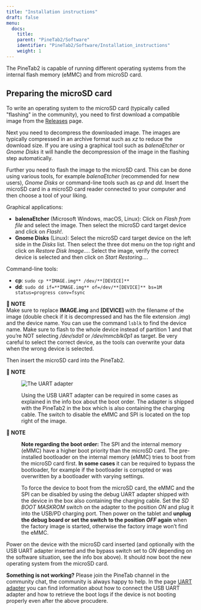 ```yaml
---
title: "Installation instructions"
draft: false
menu:
  docs:
    title:
    parent: "PineTab2/Software"
    identifier: "PineTab2/Software/Installation_instructions"
    weight: 1
---
```


The PineTab2 is capable of running different operating systems from the internal flash memory (eMMC) and from microSD card.

## Preparing the microSD card

To write an operating system to the microSD card (typically called "flashing" in the community), you need to first download a compatible image from the [Releases](/documentation/PineTab2/Software/Releases) page.

Next you need to decompress the downloaded image. The images are typically compressed in an archive format such as _xz_ to reduce the download size. If you are using a graphical tool such as _balenaEtcher_ or _Gnome Disks_ it will handle the decompression of the image in the flashing step automatically.

Further you need to flash the image to the microSD card. This can be done using various tools, for example _balenaEtcher_ (recommended for new users), _Gnome Disks_ or command-line tools such as _cp_ and _dd_. Insert the microSD card in a microSD card reader connected to your computer and then choose a tool of your liking.

Graphical applications:

* **balenaEtcher** (Microsoft Windows, macOS, Linux): Click on _Flash from file_ and select the image. Then select the microSD card target device and click on _Flash!_.
* **Gnome Disks** (Linux): Select the microSD card target device on the left side in the _Disks_ list. Then select the three dot menu on the top right and click on _Restore Disk Image..._. Select the image, verify the correct device is selected and then click on _Start Restoring..._.

Command-line tools:

* **cp**: `sudo cp **IMAGE.img** /dev/**[DEVICE]**`
* **dd**: `sudo dd if=**IMAGE.img** of=/dev/**[DEVICE]** bs=1M status=progress conv=fsync`

**📌 NOTE**\
Make sure to replace **IMAGE.img** and **[DEVICE]** with the filename of the image (double check if it is decompressed and has the file extension _.img_) and the device name. You can use the command `lsblk` to find the device name. Make sure to flash to the whole device instead of partition 1 and that you’re NOT selecting _/dev/sda1_ or _/dev/mmcblk0p1_ as target. Be very careful to select the correct device, as the tools can overwrite your data when the wrong device is selected.

Then insert the microSD card into the PineTab2. 

<dl><dt><strong>📌 NOTE</strong></dt><dd>

![The UART adapter](/documentation/PineTab2/images/PineTab2_USB_UARTv2.jpg)

Using the USB UART adapter can be required in some cases as explained in the info box about the boot order. The adapter is shipped with the PineTab2 in the box which is also containing the charging cable. The switch to disable the eMMC and SPI is located on the top right of the image.
</dd></dl>

<dl><dt><strong>📌 NOTE</strong></dt><dd>

**Note regarding the boot order:** The SPI and the internal memory (eMMC) have a higher boot priority than the microSD card. The pre-installed bootloader on the internal memory (eMMC) tries to boot from the microSD card first. **In some cases** it can be required to bypass the bootloader, for example if the bootloader is corrupted or was overwritten by a bootloader with varying settings.

To force the device to boot from the microSD card, the eMMC and the SPI can be disabled by using the debug UART adapter shipped with the device in the box also containing the charging cable. Set the _SD BOOT MASKROM_ switch on the adapter to the position _ON_ and plug it into the USB/PD charging port. Then power on the tablet and **unplug the debug board or set the switch to the position _OFF_ again** when the factory image is started, otherwise the factory image won’t find the eMMC.
</dd></dl>

Power on the device with the microSD card inserted (and optionally with the USB UART adapter inserted and the bypass switch set to _ON_ depending on the software situation, see the info box above). It should now boot the new operating system from the microSD card.

**Something is not working?** Please join the PineTab channel in the community chat, the community is always happy to help. In the page [UART adapter](/documentation/PineTab2/Development/UART_adapter) you can find information about how to connect the USB UART adapter and how to retrieve the boot logs if the device is not booting properly even after the above procudere.
